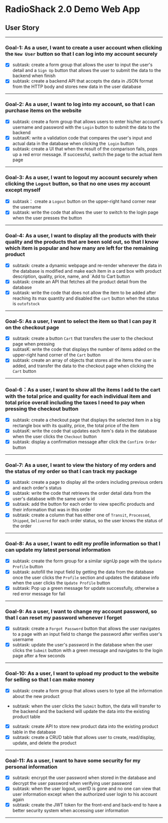 # RadioShack 2.0 Demo Web App

## User Story 
---

### Goal-1: As a user, I want to create a user account when clicking the `New User` button so that I can log into my account securely

- [x] subtask: create a form group that allows the user to input the user's detail and a `Sign Up` button that allows the user to submit the data to the backend when finish
- [x] subtask: create a backend API that accepts the data in JSON format from the HTTP body and stores new data in the user database
---

### Goal-2: As a user, I want to log into my account, so that I can purchase items on the website

- [x] subtask: create a form group that allows users to enter his/her account's username and password with the `Login` button to submit the data to the backend
- [x] subtasK: write a validation code that compares the user's input and actual data in the database when clicking the` Login` button
- [x] subtask: create a UI that when the result of the comparison fails, pops up a red error message. If successful, switch the page to the actual item page
---

### Goal-3: As a user, I want to logout my account securely when clicking the `Logout` button, so that no one uses my account except myself

- [x] subtask： create a `Logout` button on the upper-right hand corner near the username
- [x] subtask: write the code that allows the user to switch to the login page when the user presses the button
---

### Goal-4: As a user, I want to display all the products with their quality and the products that are been sold out, so that I know which item is popular and how many are left for the remaining product

- [x] subtask: create a dynamic webpage and re-render whenever the data in the database is modified and make each item in a card box with product description, quality, price, name, and `Add to Cart button
- [x] subtask: create an API that fetches all the product detail from the database
- [x] subtask: write the code that does not allow the item to be added after reaching its max quantity and disabled the `cart` button when the status is `outofstock`
---

### Goal-5: As a user, I want to select the item so that I can pay it on the checkout page

- [x] subtask: create a button `Cart` that transfers the user to the checkout page when pressing
- [x] subtasK: write the code that displays the number of items added on the upper-right hand corner of the `Cart` button
- [x] subtask: create an array of objects that stores all the items the user is added, and transfer the data to the checkout page when clicking the `Cart` button
----

### Goal-6：As a user, I want to show all the items I add to the cart with the total price and quality for each individual item and total price overall including the taxes I need to pay when pressing the checkout button

- [x] subtask: create a checkout page that displays the selected item in a big rectangle box with its quality, price, the total price of the item
- [x] subtasK: write the code that updates each item's data in the database when the user clicks the `Checkout` button
- [x] subtask: display a confirmation message after click the `Confirm Order` button
----

### Goal-7: As a user, I want to view the history of my orders and the status of my order so that I can track my package

- [x] subtask: create a page to display all the orders including previous orders and each order's status
- [x] subtask: write the code that retrieves the order detail data from the user's database with the same user's id
- [x] subtask: add the button for each order to view specific products and their information that was in this order
- [x] subtask: create a column that has either one of  `Transit`, `Processed`, `Shipped`, `Delivered` for each order status, so the user knows the status of the order
---

### Goal-8: As a user, I want to edit my profile information so that I can update my latest personal information

- [x] subtask: create the form group for a similar signUp page with the `Update Profile` button
- [x] subtask: autofill the input field by getting the data from the database once the user clicks the `Profile` section and updates the database info when the user clicks the `Update Profile` button
- [x] subtask: Pop up a green message for update successfully, otherwise a red error message for fail
---

### Goal-9: As a user, I want to change my account password, so that I can reset my password whenever I forget

- [x] subtask: create a `Forgot Password` button that allows the user navigates to a page with an input field to change the password after verifies user's username
- [x] subtask: update the user's password in the database when the user clicks the `Submit` button with a green message and navigates to the login page after a few seconds
---

### Goal-10: As a user, I want to upload my product to the website for selling so that I can make money

- [x] subtask: create a form group that allows users to type all the information about the new product
- subtask: when the user clicks the `Submit` button, the data will transfer to the backend and the backend will update the data into the existing product table
- [x] subtask: create API to store new product data into the existing product table in the database
- [x] subtask: create a CRUD table that allows user to create, read/display, update, and delete the product
---

### Goal-11: As a user, I want to have some security for my personal information
- [x] subtask:  encrypt the user password when stored in the database and decrypt the user password when verifying user password
- [x] subtask: when the user logout, userID is gone and no one can view that user information except when the authorized user login to his account again
- [x] subtask: create the JWT token for the front-end and back-end to have a better security system when accessing user information
---





